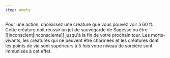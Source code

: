 ```yaml
---
step: empty
---
```

Pour une action, choisissez une créature que vous pouvez voir à 60 ft. Cette créature doit réussir un jet de sauvegarde de Sagesse ou être [[inconscient|inconsciente]] jusqu'à la fin de votre prochain tour. Les morts-vivants, les créatures qui ne peuvent être charmées et les créatures dont les points de vie sont supérieurs à 5 fois votre niveau de sorcière sont immunisés à cet effet.
